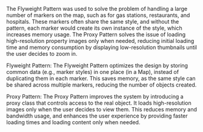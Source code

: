 The Flyweight Pattern was used to solve the problem of handling a large number of markers on the map, such as for gas stations, 
restaurants, and hospitals. These markers often share the same style, and without the pattern, each marker would create its own instance of the style, which increases memory usage. 
The Proxy Pattern solves the issue of loading high-resolution property images only when needed, reducing initial loading time and memory consumption by displaying low-resolution thumbnails until the user decides to zoom in.

Flyweight Pattern:
The Flyweight Pattern optimizes the design by storing common data (e.g., marker styles) in one place (in a Map),
 instead of duplicating them in each marker. This saves memory, as the same style can be shared across multiple markers, reducing the number of objects created.

Proxy Pattern:
The Proxy Pattern improves the system by introducing a proxy class that controls access to the real object. 
It loads high-resolution images only when the user decides to view them. This reduces memory and bandwidth usage, and enhances the user experience by providing faster loading times and loading content only when needed.








